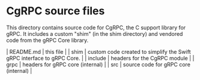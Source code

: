 # CgRPC source files

This directory contains source code for CgRPC, the C support library for gRPC.
It includes a custom "shim" (in the shim directory) and vendored code from
the gRPC Core library.

| README.md   | this file                                                              |
| shim        | custom code created to simplify the Swift gRPC interface to gRPC Core. |
| include     | headers for the CgRPC module                                           |
| grpc        | headers for gRPC core (internal)                                       |
| src         | source code for gRPC core (internal)                                   |
